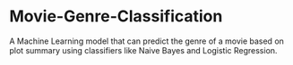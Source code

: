 # Movie-Genre-Classification
A Machine Learning model that can predict the genre of a movie based on plot summary using classifiers like Naive Bayes and Logistic Regression. 

